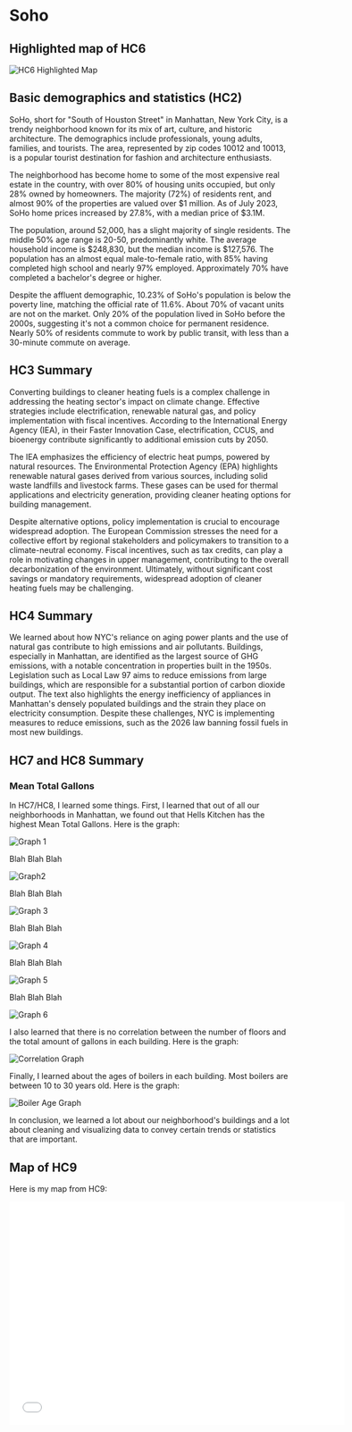 # Soho

## Highlighted map of HC6
![HC6 Highlighted Map](Soho_Highlighted.png)
## Basic demographics and statistics (HC2)
SoHo, short for "South of Houston Street" in Manhattan, New York City, is a trendy neighborhood known for its mix of art, culture, and historic architecture. The demographics include professionals, young adults, families, and tourists. The area, represented by zip codes 10012 and 10013, is a popular tourist destination for fashion and architecture enthusiasts.

The neighborhood has become home to some of the most expensive real estate in the country, with over 80% of housing units occupied, but only 28% owned by homeowners. The majority (72%) of residents rent, and almost 90% of the properties are valued over $1 million. As of July 2023, SoHo home prices increased by 27.8%, with a median price of $3.1M.

The population, around 52,000, has a slight majority of single residents. The middle 50% age range is 20-50, predominantly white. The average household income is $248,830, but the median income is $127,576. The population has an almost equal male-to-female ratio, with 85% having completed high school and nearly 97% employed. Approximately 70% have completed a bachelor's degree or higher.

Despite the affluent demographic, 10.23% of SoHo's population is below the poverty line, matching the official rate of 11.6%. About 70% of vacant units are not on the market. Only 20% of the population lived in SoHo before the 2000s, suggesting it's not a common choice for permanent residence. Nearly 50% of residents commute to work by public transit, with less than a 30-minute commute on average.

## HC3 Summary
Converting buildings to cleaner heating fuels is a complex challenge in addressing the heating sector's impact on climate change. Effective strategies include electrification, renewable natural gas, and policy implementation with fiscal incentives. According to the International Energy Agency (IEA), in their Faster Innovation Case, electrification, CCUS, and bioenergy contribute significantly to additional emission cuts by 2050.

The IEA emphasizes the efficiency of electric heat pumps, powered by natural resources. The Environmental Protection Agency (EPA) highlights renewable natural gases derived from various sources, including solid waste landfills and livestock farms. These gases can be used for thermal applications and electricity generation, providing cleaner heating options for building management.

Despite alternative options, policy implementation is crucial to encourage widespread adoption. The European Commission stresses the need for a collective effort by regional stakeholders and policymakers to transition to a climate-neutral economy. Fiscal incentives, such as tax credits, can play a role in motivating changes in upper management, contributing to the overall decarbonization of the environment. Ultimately, without significant cost savings or mandatory requirements, widespread adoption of cleaner heating fuels may be challenging.

## HC4 Summary
We learned about how NYC's reliance on aging power plants and the use of natural gas contribute to high emissions and air pollutants. Buildings, especially in Manhattan, are identified as the largest source of GHG emissions, with a notable concentration in properties built in the 1950s. Legislation such as Local Law 97 aims to reduce emissions from large buildings, which are responsible for a substantial portion of carbon dioxide output. The text also highlights the energy inefficiency of appliances in Manhattan's densely populated buildings and the strain they place on electricity consumption. Despite these challenges, NYC is implementing measures to reduce emissions, such as the 2026 law banning fossil fuels in most new buildings.
## HC7 and HC8 Summary
### Mean Total Gallons
In HC7/HC8, I learned some things. First, I learned that out of all our neighborhoods in Manhattan, we found out that Hells Kitchen has the highest Mean Total Gallons. Here is the graph:

![Graph 1](Mean_Total_Gallons(high).png)

Blah Blah Blah

![Graph2](Mean_Total_Gallons(low).png)

Blah Blah Blah

![Graph 3](Mean_Total_MMBTU(high).png)

Blah Blah Blah

![Graph 4](Mean_Total_MMBTU(low).png)

Blah Blah Blah

![Graph 5](Mean_Boiler_Capacity.png)

Blah Blah Blah

![Graph 6](Green_Greater_Buildings.png)

I also learned that there is no correlation between the number of floors and the total amount of gallons in each building. Here is the graph:

![Correlation Graph](TotalGallons_Floor.png)

Finally, I learned about the ages of boilers in each building. Most boilers are between 10 to 30 years old. Here is the graph:

![Boiler Age Graph](Boiler_Age_Range.png)

In conclusion, we learned a lot about our neighborhood's buildings and a lot about cleaning and visualizing data to convey certain trends or statistics that are important.
## Map of HC9
Here is my map from HC9:
<dl>
<iframe src="mapSoho.html" width="600" height="400" frameborder="0" frameborder="0" marginwidth="0" marginheight="0" allowfullscreen></iframe>
</dl>
